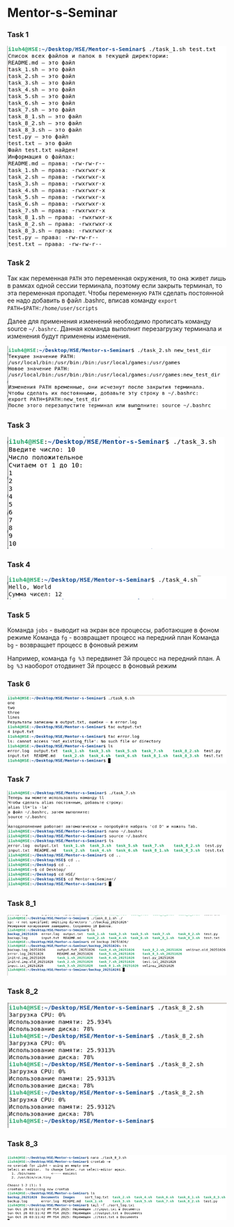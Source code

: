 # Mentor-s-Seminar

### Task 1
![Скрин](https://github.com/i1uh4/Mentor-s-Seminar/blob/HW_2_BASH_Scripts/Screenshots/Screenshot%20From%202025-10-26%2014-49-17.png)

### Task 2
Так как переменная `PATH` это переменная окружения, то она живет лишь в рамках одной сессии терминала, поэтому если закрыть терминал, то эта переменная пропадет. Чтобы переменную `PATH` сделать постоянной ее надо добавить в файл .bashrc, вписав команду `export PATH=$PATH:/home/user/scripts`

Далее для применения изменений необходимо прописать команду source `~/.bashrc`. Данная команда выполнит перезагрузку терминала и изменения будут применены изменения.

![Скрин](https://github.com/i1uh4/Mentor-s-Seminar/blob/HW_2_BASH_Scripts/Screenshots/Screenshot%20From%202025-10-26%2014-53-22.png)

### Task 3
![Скрин](https://github.com/i1uh4/Mentor-s-Seminar/blob/HW_2_BASH_Scripts/Screenshots/Screenshot%20From%202025-10-26%2014-53-48.png)

### Task 4
![Скрин](https://github.com/i1uh4/Mentor-s-Seminar/blob/HW_2_BASH_Scripts/Screenshots/Screenshot%20From%202025-10-26%2014-55-37.png)

### Task 5
Команда `jobs` - выводит на экран все процессы, работающие в фоном режиме
Команда `fg` - возвращает процесс на передний план
Команда `bg` - возвращает процесс в фоновый режим

Например, команда `fg %3` передвинет 3й процесс на передний план. А `bg %3` наоборот отодвинет 3й процесс в фоновый режим

### Task 6
![Скрин](https://github.com/i1uh4/Mentor-s-Seminar/blob/HW_2_BASH_Scripts/Screenshots/Screenshot%20From%202025-10-26%2015-04-14.png)

### Task 7
![Скрин](https://github.com/i1uh4/Mentor-s-Seminar/blob/HW_2_BASH_Scripts/Screenshots/Screenshot%20From%202025-10-26%2015-08-15.png)

### Task 8_1
![Скрин](https://github.com/i1uh4/Mentor-s-Seminar/blob/HW_2_BASH_Scripts/Screenshots/Screenshot%20From%202025-10-26%2015-10-30.png)

### Task 8_2
![Скрин](https://github.com/i1uh4/Mentor-s-Seminar/blob/HW_2_BASH_Scripts/Screenshots/Screenshot%20From%202025-10-26%2015-11-24.png)

### Task 8_3
![Скрин](https://github.com/i1uh4/Mentor-s-Seminar/blob/HW_2_BASH_Scripts/Screenshots/Screenshot%20From%202025-10-26%2015-15-17.png)






